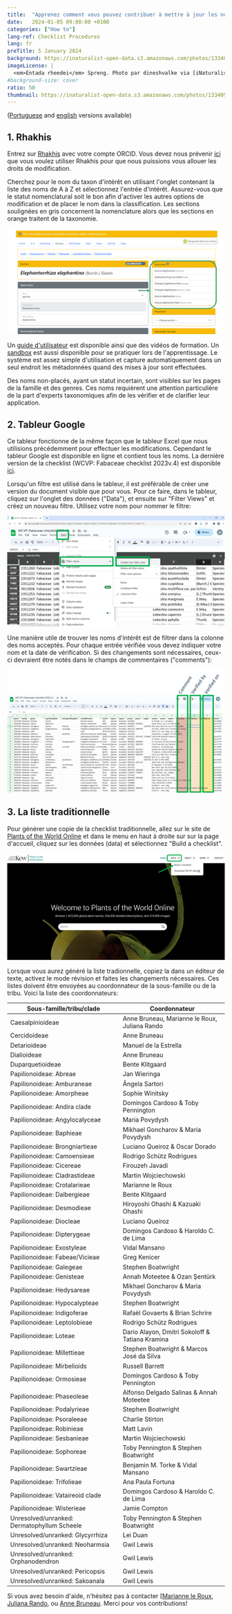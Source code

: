 ```yaml
---
title:  "Apprenez comment vous pouvez contribuer à mettre à jour les noms d'espèces des légumineuses ! Plus d'information pour utiliser Rhakhis, un tableur Google ou une liste traditionnelle"
date:   2024-01-05 09:00:00 +0100
categories: ["How to"]
lang-ref: Checklist Procedures
lang: fr
preTitle: 5 January 2024
background: https://inaturalist-open-data.s3.amazonaws.com/photos/133409879/original.jpg
imageLicense: |
  <em>Entada rheedei</em> Spreng. Photo par dineshvalke via [iNaturalist](https://www.inaturalist.org/observations/81342675)
#background-size: cover
ratio: 50
thumbnail: https://inaturalist-open-data.s3.amazonaws.com/photos/133409879/original.jpg
---
```

([Portuguese](/post/pt/2024-01-05-TaxonomyChecklistProcedure) and [english](/post/2024-01-05-TaxonomyChecklistProcedure) versions available)


## 1. Rhakhis

Entrez sur [Rhakhis](https://list.worldfloraonline.org/rhakhis/ui/) avec votre compte ORCID. Vous devez nous prévenir [ici](https://docs.google.com/forms/d/1rWAcg8hJ6XIFqoJ6zT5TE4T0XjsYuUvfhUQcoL9rMUI/edit) que vous voulez utiliser Rhakhis pour que nous puissions vous allouer les droits de modification. 

Cherchez pour le nom du taxon d'intérêt en utilisant l'onglet contenant la liste des noms de A à Z et sélectionnez l'entrée d'intérêt. Assurez-vous que le statut nomenclatural soit le bon afin d'activer les autres options de modification et de placer le nom dans la classification. Les sections soulignées en gris concernent la nomenclature alors que les sections en orange traitent de la taxonomie.  

![](/assets/images/Rhakhis1.png) 

Un [guide d'utilisateur](https://plant-list-docs.rbge.info/rhakhis/) est disponible ainsi que des vidéos de formation. Un [sandbox](https://rhakhis.rbge.info/rhakhis/ui/) est aussi disponible pour se pratiquer lors de l'apprentissage. Le système est assez simple d'utilisation et capture automatiquement dans un seul endroit les métadonnées quand des mises à jour sont effectuées.

Des noms non-placés, ayant un statut incertain, sont visibles sur les pages de la famille et des genres. Ces noms requièrent une attention particulière de la part d'experts taxonomiques afin de les vérifier et de clarifier leur application. 

## 2. Tableur Google

Ce tableur fonctionne de la même façon que le tableur Excel que nous utilisions précédemment pour effectuer les modifications. Cependant le tableur Google est disponible en ligne et contient tous les noms. La dernière version de la checklist (WCVP: Fabaceae checklist 2023v.4) est disponible [ici](https://docs.google.com/spreadsheets/d/1bnmb2CcQjky35rSDwqNn-6vgNo2mdWw3-LL4YehLbvY/edit#gid=277323699).

Lorsqu'un filtre est utilisé dans le tableur, il est préférable de créer une version du document visible que pour vous. Pour ce faire, dans le tableur, cliquez sur l'onglet des données ("Data"), et ensuite sur "Filter Views" et créez un nouveau filtre. Utilisez votre nom pour nommer le filtre: 

![](/assets/images/GoogleSheet2.png)

Une manière utile de trouver les noms d'intérêt est de filtrer dans la colonne des noms acceptés. 
Pour chaque entrée vérifiée vous devez indiquer votre nom et la date de vérification. Si des changements sont nécessaires, ceux-ci devraient être notés dans le champs de commentaires ("comments"):  

![](/assets/images/GoogleSheet3.png)

## 3. La liste traditionnelle

Pour générer une copie de la checklist traditionnelle, allez sur le site de [Plants of the World Online](https://powo.science.kew.org/) et dans le menu en haut à droite sur sur la page d'accueil, cliquez sur les données (data) et sélectionnez "Build a checklist".

![](/assets/images/TraditionalChecklist4.png)

Lorsque vous aurez généré la liste tradionnelle, copiez la dans un éditeur de texte, activez le mode révision et faites les changements nécessaires. Ces listes doivent être envoyées au coordonnateur de la sous-famille ou de la tribu. Voici la liste des coordonnateurs: 


Sous-famille/tribu/clade	|Coordonnateur
----------------------|-------------------------
Caesalpinioideae |Anne Bruneau, Marianne le Roux, Juliana Rando
Cercidoideae	|Anne Bruneau
Detarioideae	|Manuel de la Estrella
Dialioideae	|Anne Bruneau
Duparquetioideae	|Bente Klitgaard
Papilionoideae: Abreae	|Jan Wieringa
Papilionoideae: Amburaneae	|Ângela Sartori
Papilionoideae: Amorpheae	|Sophie Winitsky
Papilionoideae: Andira clade	|Domingos Cardoso & Toby Pennington
Papilionoideae: Angylocalyceae	|Maria Povydysh
Papilionoideae: Baphieae	|Mikhael Goncharov & Maria Povydysh
Papilionoideae: Brongniartieae	|Luciano Queiroz & Oscar Dorado
Papilionoideae: Camoensieae	|Rodrigo Schütz Rodrigues
Papilionoideae: Cicereae	|Firouzeh Javadi
Papilionoideae: Cladrastideae	|Martin Wojciechowski
Papilionoideae: Crotalarieae	|Marianne le Roux
Papilionoideae: Dalbergieae	|Bente Klitgaard
Papilionoideae: Desmodieae	|Hiroyoshi Ohashi & Kazuaki Ohashi
Papilionoideae: Diocleae	|Luciano Queiroz
Papilionoideae: Dipterygeae	|Domingos Cardoso & Haroldo C. de Lima
Papilionoideae: Exostyleae	|Vidal Mansano
Papilionoideae: Fabeae/Vicieae	|Greg Kenicer
Papilionoideae: Galegeae	|Stephen Boatwright
Papilionoideae: Genisteae	|Annah Moteetee & Ozan Şentürk
Papilionoideae: Hedysareae	|Mikhael Goncharov & Maria Povydysh
Papilionoideae: Hypocalypteae	|Stephen Boatwright
Papilionoideae: Indigoferae	|Rafaël Govaerts & Brian Schrire
Papilionoideae: Leptolobieae	|Rodrigo Schütz Rodrigues
Papilionoideae: Loteae	|Dario Alayon, Dmitri Sokoloff & Tatiana Kramina
Papilionoideae: Millettieae	|Stephen Boatwright & Marcos José da Silva
Papilionoideae: Mirbelioids	|Russell Barrett
Papilionoideae: Ormosieae	|Domingos Cardoso & Toby Pennington
Papilionoideae: Phaseoleae	|Alfonso Delgado Salinas & Annah Moteetee
Papilionoideae: Podalyrieae	|Stephen Boatwright
Papilionoideae: Psoraleeae	|Charlie Stirton
Papilionoideae: Robinieae	|Matt Lavin
Papilionoideae: Sesbanieae	|Martin Wojciechowski
Papilionoideae: Sophoreae	|Toby Pennington & Stephen Boatwright
Papilionoideae: Swartzieae	|Benjamin M. Torke & Vidal Mansano
Papilionoideae: Trifolieae	|Ana Paula Fortuna
Papilionoideae: Vataireoid clade	|Domingos Cardoso & Haroldo C. de Lima
Papilionoideae: Wisterieae	|Jamie Compton
Unresolved/unranked: Dermatophyllum Scheele	|Toby Pennington & Stephen Boatwright
Unresolved/unranked: Glycyrrhiza	|Lei Duan
Unresolved/unranked: Neoharmsia	|Gwil Lewis
Unresolved/unranked: Orphanodendron	|Gwil Lewis
Unresolved/unranked: Pericopsis 	|Gwil Lewis
Unresolved/unranked: Sakoanala	|Gwil Lewis


Si vous avez besoin d'aide, n'hésitez pas à contacter [[Marianne le Roux](mailto:m.leroux@sanbi.org.za), [Juliana Rando](mailto:jgrando@alumni.usp.br), ou [Anne Bruneau](mailto:anne.bruneau@umontreal.ca).  Merci pour vos contributions!




